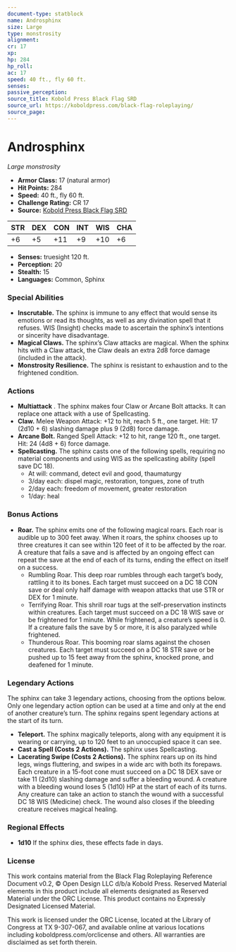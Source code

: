 ```yaml
---
document-type: statblock
name: Androsphinx
size: Large
type: monstrosity
alignment: 
cr: 17
xp: 
hp: 284
hp_roll: 
ac: 17
speed: 40 ft., fly 60 ft.
senses: 
passive_perception: 
source_title: Kobold Press Black Flag SRD
source_url: https://koboldpress.com/black-flag-roleplaying/
source_page: 
---
```


# Androsphinx

*Large monstrosity*

- **Armor Class:** 17 (natural armor)
- **Hit Points:** 284
- **Speed:** 40 ft., fly 60 ft.
- **Challenge Rating:** CR 17
- **Source:** [Kobold Press Black Flag SRD](https://koboldpress.com/black-flag-roleplaying/)

| STR | DEX | CON | INT | WIS | CHA |
| --- | --- | --- | --- | --- | --- |
| +6 | +5 | +11 | +9 | +10 | +6 |

- **Senses:** truesight 120 ft.
- **Perception:** 20
- **Stealth:** 15
- **Languages:** Common, Sphinx

### Special Abilities

- **Inscrutable.** The sphinx is immune to any effect that would sense its emotions or read its thoughts, as well as any divination spell that it refuses. WIS (Insight) checks made to ascertain the sphinx’s intentions or sincerity have disadvantage.
- **Magical Claws.** The sphinx’s Claw attacks are magical. When the sphinx hits with a Claw attack, the Claw deals an extra 2d8 force damage (included in the attack).
- **Monstrosity Resilience.** The sphinx is resistant to exhaustion and to the frightened condition.

### Actions

- **Multiattack** . The sphinx makes four Claw or Arcane Bolt attacks. It can replace one attack with a use of Spellcasting.
- **Claw.** Melee Weapon Attack: +12 to hit, reach 5 ft., one target. Hit: 17 (2d10 + 6) slashing damage plus 9 (2d8) force damage.
- **Arcane Bolt.** Ranged Spell Attack: +12 to hit, range 120 ft., one target. Hit: 24 (4d8 + 6) force damage.
- **Spellcasting.** The sphinx casts one of the following spells, requiring no material components and using WIS as the spellcasting ability (spell save DC 18).
	- At will: command, detect evil and good, thaumaturgy
	- 3/day each: dispel magic, restoration, tongues, zone of truth
	- 2/day each: freedom of movement, greater restoration
	- 1/day: heal

### Bonus Actions

- **Roar.** The sphinx emits one of the following magical roars. Each roar is audible up to 300 feet away. When it roars, the sphinx chooses up to three creatures it can see within 120 feet of it to be affected by the roar. A creature that fails a save and is affected by an ongoing effect can repeat the save at the end of each of its turns, ending the effect on itself on a success.
	- Rumbling Roar. This deep roar rumbles through each target’s body, rattling it to its bones. Each target must succeed on a DC 18 CON save or deal only half damage with weapon attacks that use STR or DEX for 1 minute.
	- Terrifying Roar. This shrill roar tugs at the self-preservation instincts within creatures. Each target must succeed on a DC 18 WIS save or be frightened for 1 minute. While frightened, a creature’s speed is 0. If a creature fails the save by 5 or more, it is also paralyzed while frightened.
	- Thunderous Roar. This booming roar slams against the chosen creatures. Each target must succeed on a DC 18 STR save or be pushed up to 15 feet away from the sphinx, knocked prone, and deafened for 1 minute.

### Legendary Actions

The sphinx can take 3 legendary actions, choosing from the options below. Only one legendary action option can be used at a time and only at the end of another creature’s turn. The sphinx regains spent legendary actions at the start of its turn.

- **Teleport.** The sphinx magically teleports, along with any equipment it is wearing or carrying, up to 120 feet to an unoccupied space it can see.
- **Cast a Spell (Costs 2 Actions).** The sphinx uses Spellcasting.
- **Lacerating Swipe (Costs 2 Actions).** The sphinx rears up on its hind legs, wings fluttering, and swipes in a wide arc with both its forepaws. Each creature in a 15-foot cone must succeed on a DC 18 DEX save or take 11 (2d10) slashing damage and suffer a bleeding wound. A creature with a bleeding wound loses 5 (1d10) HP at the start of each of its turns. Any creature can take an action to stanch the wound with a successful DC 18 WIS (Medicine) check. The wound also closes if the bleeding creature receives magical healing.

### Regional Effects

- **1d10** If the sphinx dies, these effects fade in  days.
### License

This work contains material from the Black Flag Roleplaying Reference Document v0.2, © Open Design LLC d/b/a Kobold Press. Reserved Material elements in this product include all elements designated as Reserved Material under the ORC License. This product contains no Expressly Designated Licensed Material.

This work is licensed under the ORC License, located at the Library of Congress at TX 9-307-067, and available online at various locations including koboldpress.com/orclicense and others. All warranties are disclaimed as set forth therein.
